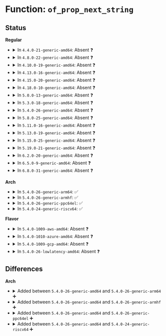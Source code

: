 # Function: <code>of_prop_next_string</code>

## Status
<b>Regular</b>
<ul>
<li>
<details>
<summary>In <code>4.4.0-21-generic-amd64</code>: Absent ❓</summary>

```json
{
  "name": "of_prop_next_string",
  "collision_type": "Unique Static",
  "inline_type": "Full",
  "funcs": [
    {
      "addr": 0,
      "name": "of_prop_next_string",
      "external": false,
      "loc": "include/linux/of.h:637",
      "file": "drivers/mailbox/mailbox.c",
      "inline": "declared, inlined",
      "caller_inline": [],
      "caller_func": []
    }
  ],
  "symbols": []
}
```
</details>
</li>
<li>
<details>
<summary>In <code>4.8.0-22-generic-amd64</code>: Absent ❓</summary>

```json
{
  "name": "of_prop_next_string",
  "collision_type": "Unique Static",
  "inline_type": "Full",
  "funcs": [
    {
      "addr": 0,
      "name": "of_prop_next_string",
      "external": false,
      "loc": "include/linux/of.h:682",
      "file": "drivers/mailbox/mailbox.c",
      "inline": "declared, inlined",
      "caller_inline": [],
      "caller_func": []
    }
  ],
  "symbols": []
}
```
</details>
</li>
<li>
<details>
<summary>In <code>4.10.0-19-generic-amd64</code>: Absent ❓</summary>

```json
{
  "name": "of_prop_next_string",
  "collision_type": "Unique Static",
  "inline_type": "Full",
  "funcs": [
    {
      "addr": 0,
      "name": "of_prop_next_string",
      "external": false,
      "loc": "include/linux/of.h:802",
      "file": "drivers/mailbox/mailbox.c",
      "inline": "declared, inlined",
      "caller_inline": [],
      "caller_func": []
    }
  ],
  "symbols": []
}
```
</details>
</li>
<li>
<details>
<summary>In <code>4.13.0-16-generic-amd64</code>: Absent ❓</summary>

```json
{
  "name": "of_prop_next_string",
  "collision_type": "Unique Static",
  "inline_type": "Full",
  "funcs": [
    {
      "addr": 0,
      "name": "of_prop_next_string",
      "external": false,
      "loc": "include/linux/of.h:828",
      "file": "drivers/mailbox/mailbox.c",
      "inline": "declared, inlined",
      "caller_inline": [],
      "caller_func": []
    }
  ],
  "symbols": []
}
```
</details>
</li>
<li>
<details>
<summary>In <code>4.15.0-20-generic-amd64</code>: Absent ❓</summary>

```json
{
  "name": "of_prop_next_string",
  "collision_type": "Unique Static",
  "inline_type": "Full",
  "funcs": [
    {
      "addr": 0,
      "name": "of_prop_next_string",
      "external": false,
      "loc": "include/linux/of.h:881",
      "file": "drivers/mailbox/mailbox.c",
      "inline": "declared, inlined",
      "caller_inline": [],
      "caller_func": []
    }
  ],
  "symbols": []
}
```
</details>
</li>
<li>
<details>
<summary>In <code>4.18.0-10-generic-amd64</code>: Absent ❓</summary>

```json
{
  "name": "of_prop_next_string",
  "collision_type": "Unique Static",
  "inline_type": "Full",
  "funcs": [
    {
      "addr": 0,
      "name": "of_prop_next_string",
      "external": false,
      "loc": "include/linux/of.h:899",
      "file": "drivers/mailbox/mailbox.c",
      "inline": "declared, inlined",
      "caller_inline": [],
      "caller_func": []
    }
  ],
  "symbols": []
}
```
</details>
</li>
<li>
<details>
<summary>In <code>5.0.0-13-generic-amd64</code>: Absent ❓</summary>

```json
{
  "name": "of_prop_next_string",
  "collision_type": "Unique Static",
  "inline_type": "Full",
  "funcs": [
    {
      "addr": 0,
      "name": "of_prop_next_string",
      "external": false,
      "loc": "include/linux/of.h:930",
      "file": "drivers/mailbox/mailbox.c",
      "inline": "declared, inlined",
      "caller_inline": [],
      "caller_func": []
    }
  ],
  "symbols": []
}
```
</details>
</li>
<li>
<details>
<summary>In <code>5.3.0-18-generic-amd64</code>: Absent ❓</summary>

```json
{
  "name": "of_prop_next_string",
  "collision_type": "Unique Static",
  "inline_type": "Full",
  "funcs": [
    {
      "addr": 0,
      "name": "of_prop_next_string",
      "external": false,
      "loc": "include/linux/of.h:930",
      "file": "drivers/mailbox/mailbox.c",
      "inline": "declared, inlined",
      "caller_inline": [],
      "caller_func": []
    }
  ],
  "symbols": []
}
```
</details>
</li>
<li>
<details>
<summary>In <code>5.4.0-26-generic-amd64</code>: Absent ❓</summary>

```json
{
  "name": "of_prop_next_string",
  "collision_type": "Unique Static",
  "inline_type": "Full",
  "funcs": [
    {
      "addr": 0,
      "name": "of_prop_next_string",
      "external": false,
      "loc": "include/linux/of.h:930",
      "file": "drivers/mailbox/mailbox.c",
      "inline": "declared, inlined",
      "caller_inline": [],
      "caller_func": []
    }
  ],
  "symbols": []
}
```
</details>
</li>
<li>
<details>
<summary>In <code>5.8.0-25-generic-amd64</code>: Absent ❓</summary>

```json
{
  "name": "of_prop_next_string",
  "collision_type": "Unique Static",
  "inline_type": "Full",
  "funcs": [
    {
      "addr": 0,
      "name": "of_prop_next_string",
      "external": false,
      "loc": "include/linux/of.h:938",
      "file": "drivers/mailbox/mailbox.c",
      "inline": "declared, inlined",
      "caller_inline": [],
      "caller_func": []
    }
  ],
  "symbols": []
}
```
</details>
</li>
<li>
<details>
<summary>In <code>5.11.0-16-generic-amd64</code>: Absent ❓</summary>

```json
{
  "name": "of_prop_next_string",
  "collision_type": "Unique Static",
  "inline_type": "Full",
  "funcs": [
    {
      "addr": 0,
      "name": "of_prop_next_string",
      "external": false,
      "loc": "include/linux/of.h:950",
      "file": "drivers/mailbox/mailbox.c",
      "inline": "declared, inlined",
      "caller_inline": [],
      "caller_func": []
    }
  ],
  "symbols": []
}
```
</details>
</li>
<li>
<details>
<summary>In <code>5.13.0-19-generic-amd64</code>: Absent ❓</summary>

```json
{
  "name": "of_prop_next_string",
  "collision_type": "Unique Static",
  "inline_type": "Full",
  "funcs": [
    {
      "addr": 0,
      "name": "of_prop_next_string",
      "external": false,
      "loc": "include/linux/of.h:965",
      "file": "drivers/mailbox/mailbox.c",
      "inline": "declared, inlined",
      "caller_inline": [],
      "caller_func": []
    }
  ],
  "symbols": []
}
```
</details>
</li>
<li>
<details>
<summary>In <code>5.15.0-25-generic-amd64</code>: Absent ❓</summary>

```json
{
  "name": "of_prop_next_string",
  "collision_type": "Unique Static",
  "inline_type": "Full",
  "funcs": [
    {
      "addr": 0,
      "name": "of_prop_next_string",
      "external": false,
      "loc": "include/linux/of.h:970",
      "file": "drivers/mailbox/mailbox.c",
      "inline": "declared, inlined",
      "caller_inline": [],
      "caller_func": []
    }
  ],
  "symbols": []
}
```
</details>
</li>
<li>
<details>
<summary>In <code>5.19.0-21-generic-amd64</code>: Absent ❓</summary>

```json
{
  "name": "of_prop_next_string",
  "collision_type": "Unique Static",
  "inline_type": "Full",
  "funcs": [
    {
      "addr": 0,
      "name": "of_prop_next_string",
      "external": false,
      "loc": "include/linux/of.h:792",
      "file": "drivers/mailbox/mailbox.c",
      "inline": "declared, inlined",
      "caller_inline": [],
      "caller_func": []
    }
  ],
  "symbols": []
}
```
</details>
</li>
<li>
<details>
<summary>In <code>6.2.0-20-generic-amd64</code>: Absent ❓</summary>

```json
{
  "name": "of_prop_next_string",
  "collision_type": "Unique Static",
  "inline_type": "Full",
  "funcs": [
    {
      "addr": 0,
      "name": "of_prop_next_string",
      "external": false,
      "loc": "include/linux/of.h:790",
      "file": "drivers/mailbox/mailbox.c",
      "inline": "declared, inlined",
      "caller_inline": [],
      "caller_func": []
    }
  ],
  "symbols": []
}
```
</details>
</li>
<li>
<details>
<summary>In <code>6.5.0-9-generic-amd64</code>: Absent ❓</summary>

```json
{
  "name": "of_prop_next_string",
  "collision_type": "Unique Static",
  "inline_type": "Full",
  "funcs": [
    {
      "addr": 0,
      "name": "of_prop_next_string",
      "external": false,
      "loc": "include/linux/of.h:823",
      "file": "drivers/mailbox/mailbox.c",
      "inline": "declared, inlined",
      "caller_inline": [],
      "caller_func": []
    }
  ],
  "symbols": []
}
```
</details>
</li>
<li>
<details>
<summary>In <code>6.8.0-31-generic-amd64</code>: Absent ❓</summary>

```json
{
  "name": "of_prop_next_string",
  "collision_type": "Unique Static",
  "inline_type": "Full",
  "funcs": [
    {
      "addr": 0,
      "name": "of_prop_next_string",
      "external": false,
      "loc": "include/linux/of.h:822",
      "file": "drivers/mailbox/mailbox.c",
      "inline": "declared, inlined",
      "caller_inline": [],
      "caller_func": []
    }
  ],
  "symbols": []
}
```
</details>
</li>
</ul>
<b>Arch</b>
<ul>
<li>
<details>
<summary>In <code>5.4.0-26-generic-arm64</code>: ✅</summary>

```c
const char * of_prop_next_string(struct property * prop, const char * cur)
```

```json
{
  "name": "of_prop_next_string",
  "collision_type": "Unique Global",
  "inline_type": "No",
  "funcs": [
    {
      "addr": 18446603336501619816,
      "name": "of_prop_next_string",
      "external": true,
      "loc": "drivers/of/property.c:506",
      "file": "drivers/of/property.c",
      "inline": "seen, unknown",
      "caller_inline": [],
      "caller_func": [
        "drivers/pinctrl/pinconf-generic.c:pinconf_generic_dt_subnode_to_map",
        "drivers/pinctrl/pinconf-generic.c:pinconf_generic_dt_subnode_to_map",
        "drivers/pinctrl/berlin/berlin.c:berlin_pinctrl_dt_node_to_map",
        "drivers/pinctrl/berlin/berlin.c:berlin_pinctrl_dt_node_to_map",
        "drivers/pinctrl/mvebu/pinctrl-mvebu.c:mvebu_pinctrl_dt_node_to_map",
        "drivers/pinctrl/mvebu/pinctrl-mvebu.c:mvebu_pinctrl_dt_node_to_map",
        "drivers/pinctrl/sh-pfc/pinctrl.c:sh_pfc_dt_subnode_to_map",
        "drivers/pinctrl/sh-pfc/pinctrl.c:sh_pfc_dt_subnode_to_map",
        "drivers/pinctrl/sh-pfc/pinctrl.c:sh_pfc_dt_subnode_to_map",
        "drivers/pinctrl/sh-pfc/pinctrl.c:sh_pfc_dt_subnode_to_map",
        "drivers/pinctrl/sunxi/pinctrl-sunxi.c:sunxi_pctrl_dt_node_to_map",
        "drivers/pinctrl/sunxi/pinctrl-sunxi.c:sunxi_pctrl_dt_node_to_map",
        "drivers/of/base.c:__of_device_is_compatible",
        "drivers/of/base.c:__of_device_is_compatible",
        "drivers/of/device.c:of_device_uevent",
        "drivers/of/device.c:of_device_uevent",
        "drivers/of/device.c:of_device_get_modalias",
        "drivers/of/device.c:of_device_get_modalias",
        "drivers/of/device.c:of_device_get_modalias",
        "drivers/of/of_mdio.c:of_get_phy_id",
        "drivers/of/of_mdio.c:of_get_phy_id",
        "drivers/mailbox/mailbox.c:mbox_request_channel_byname",
        "drivers/mailbox/mailbox.c:mbox_request_channel_byname",
        "lib/vsprintf.c:device_node_string",
        "lib/vsprintf.c:device_node_string"
      ]
    }
  ],
  "symbols": [
    {
      "addr": 18446603336501619816,
      "name": "of_prop_next_string",
      "section": ".text",
      "bind": "STB_GLOBAL",
      "size": 108
    }
  ]
}
```
</details>
</li>
<li>
<details>
<summary>In <code>5.4.0-26-generic-armhf</code>: ✅</summary>

```c
const char * of_prop_next_string(struct property * prop, const char * cur)
```

```json
{
  "name": "of_prop_next_string",
  "collision_type": "Unique Global",
  "inline_type": "No",
  "funcs": [
    {
      "addr": 3234142804,
      "name": "of_prop_next_string",
      "external": true,
      "loc": "drivers/of/property.c:506",
      "file": "drivers/of/property.c",
      "inline": "seen, unknown",
      "caller_inline": [],
      "caller_func": [
        "arch/arm/mach-omap2/omap_hwmod.c:omap_hwmod_parse_module_range",
        "arch/arm/mach-omap2/omap_hwmod.c:omap_hwmod_parse_module_range",
        "arch/arm/mach-omap2/omap_device.c:omap_device_build",
        "arch/arm/mach-omap2/omap_device.c:omap_device_build",
        "drivers/bus/ti-sysc.c:sysc_get_clocks",
        "drivers/bus/ti-sysc.c:sysc_get_clocks",
        "drivers/pinctrl/pinconf-generic.c:pinconf_generic_dt_subnode_to_map",
        "drivers/pinctrl/pinconf-generic.c:pinconf_generic_dt_subnode_to_map",
        "drivers/pinctrl/tegra/pinctrl-tegra.c:tegra_pinctrl_dt_node_to_map",
        "drivers/pinctrl/tegra/pinctrl-tegra.c:tegra_pinctrl_dt_node_to_map",
        "drivers/pinctrl/tegra/pinctrl-tegra-xusb.c:tegra_xusb_padctl_dt_node_to_map",
        "drivers/pinctrl/tegra/pinctrl-tegra-xusb.c:tegra_xusb_padctl_dt_node_to_map",
        "drivers/pinctrl/berlin/berlin.c:berlin_pinctrl_dt_node_to_map",
        "drivers/pinctrl/berlin/berlin.c:berlin_pinctrl_dt_node_to_map",
        "drivers/pinctrl/mvebu/pinctrl-mvebu.c:mvebu_pinctrl_dt_node_to_map",
        "drivers/pinctrl/mvebu/pinctrl-mvebu.c:mvebu_pinctrl_dt_node_to_map",
        "drivers/pinctrl/sh-pfc/pinctrl.c:sh_pfc_dt_subnode_to_map",
        "drivers/pinctrl/sh-pfc/pinctrl.c:sh_pfc_dt_subnode_to_map",
        "drivers/pinctrl/sh-pfc/pinctrl.c:sh_pfc_dt_subnode_to_map",
        "drivers/pinctrl/sh-pfc/pinctrl.c:sh_pfc_dt_subnode_to_map",
        "drivers/mtd/mtdpart.c:parse_mtd_partitions",
        "drivers/mtd/mtdpart.c:parse_mtd_partitions",
        "drivers/of/base.c:__of_device_is_compatible",
        "drivers/of/base.c:__of_device_is_compatible",
        "drivers/of/device.c:of_device_uevent",
        "drivers/of/device.c:of_device_uevent",
        "drivers/of/device.c:of_device_get_modalias",
        "drivers/of/device.c:of_device_get_modalias",
        "drivers/of/of_mdio.c:of_get_phy_id",
        "drivers/of/of_mdio.c:of_get_phy_id",
        "drivers/mailbox/mailbox.c:mbox_request_channel_byname",
        "drivers/mailbox/mailbox.c:mbox_request_channel_byname",
        "lib/vsprintf.c:device_node_string",
        "lib/vsprintf.c:device_node_string"
      ]
    }
  ],
  "symbols": [
    {
      "addr": 3234142804,
      "name": "of_prop_next_string",
      "section": ".text",
      "bind": "STB_GLOBAL",
      "size": 96
    }
  ]
}
```
</details>
</li>
<li>
<details>
<summary>In <code>5.4.0-26-generic-ppc64el</code>: ✅</summary>

```c
const char * of_prop_next_string(struct property * prop, const char * cur)
```

```json
{
  "name": "of_prop_next_string",
  "collision_type": "Unique Global",
  "inline_type": "No",
  "funcs": [
    {
      "addr": 13835058055295048656,
      "name": "of_prop_next_string",
      "external": true,
      "loc": "drivers/of/property.c:506",
      "file": "drivers/of/property.c",
      "inline": "seen, unknown",
      "caller_inline": [],
      "caller_func": [
        "arch/powerpc/kernel/mce.c:init_debug_trig_function",
        "arch/powerpc/kernel/mce.c:init_debug_trig_function",
        "arch/powerpc/kernel/mce.c:init_debug_trig_function",
        "arch/powerpc/platforms/pseries/of_helpers.c:of_read_drc_info_cell",
        "arch/powerpc/platforms/pseries/of_helpers.c:of_read_drc_info_cell",
        "drivers/pinctrl/pinconf-generic.c:pinconf_generic_dt_subnode_to_map",
        "drivers/pinctrl/pinconf-generic.c:pinconf_generic_dt_subnode_to_map",
        "drivers/of/base.c:__of_device_is_compatible",
        "drivers/of/base.c:__of_device_is_compatible",
        "drivers/of/device.c:of_device_uevent",
        "drivers/of/device.c:of_device_uevent",
        "drivers/of/device.c:of_device_get_modalias",
        "drivers/of/device.c:of_device_get_modalias",
        "drivers/of/device.c:of_device_get_modalias",
        "drivers/of/of_mdio.c:of_get_phy_id",
        "drivers/of/of_mdio.c:of_get_phy_id",
        "drivers/mailbox/mailbox.c:mbox_request_channel_byname",
        "drivers/mailbox/mailbox.c:mbox_request_channel_byname",
        "lib/vsprintf.c:device_node_string",
        "lib/vsprintf.c:device_node_string"
      ]
    }
  ],
  "symbols": [
    {
      "addr": 13835058055295048656,
      "name": "of_prop_next_string",
      "section": ".text",
      "bind": "STB_GLOBAL",
      "size": 168
    }
  ]
}
```
</details>
</li>
<li>
<details>
<summary>In <code>5.4.0-24-generic-riscv64</code>: ✅</summary>

```c
const char * of_prop_next_string(struct property * prop, const char * cur)
```

```json
{
  "name": "of_prop_next_string",
  "collision_type": "Unique Global",
  "inline_type": "No",
  "funcs": [
    {
      "addr": 18446743936278082226,
      "name": "of_prop_next_string",
      "external": true,
      "loc": "drivers/of/property.c:506",
      "file": "drivers/of/property.c",
      "inline": "seen, unknown",
      "caller_inline": [],
      "caller_func": [
        "drivers/pinctrl/pinconf-generic.c:pinconf_generic_dt_subnode_to_map",
        "drivers/pinctrl/pinconf-generic.c:pinconf_generic_dt_subnode_to_map",
        "drivers/of/base.c:__of_device_is_compatible",
        "drivers/of/base.c:__of_device_is_compatible",
        "drivers/of/device.c:of_device_uevent",
        "drivers/of/device.c:of_device_uevent",
        "drivers/of/device.c:of_device_get_modalias",
        "drivers/of/device.c:of_device_get_modalias",
        "drivers/of/device.c:of_device_get_modalias",
        "drivers/of/of_mdio.c:of_get_phy_id",
        "drivers/of/of_mdio.c:of_get_phy_id",
        "drivers/mailbox/mailbox.c:mbox_request_channel_byname",
        "drivers/mailbox/mailbox.c:mbox_request_channel_byname",
        "lib/vsprintf.c:device_node_string",
        "lib/vsprintf.c:device_node_string"
      ]
    }
  ],
  "symbols": [
    {
      "addr": 18446743936278082226,
      "name": "of_prop_next_string",
      "section": ".text",
      "bind": "STB_GLOBAL",
      "size": 98
    }
  ]
}
```
</details>
</li>
</ul>
<b>Flavor</b>
<ul>
<li>
<details>
<summary>In <code>5.4.0-1009-aws-amd64</code>: Absent ❓</summary>

```json
{
  "name": "of_prop_next_string",
  "collision_type": "Unique Static",
  "inline_type": "Full",
  "funcs": [
    {
      "addr": 0,
      "name": "of_prop_next_string",
      "external": false,
      "loc": "include/linux/of.h:930",
      "file": "drivers/mailbox/mailbox.c",
      "inline": "declared, inlined",
      "caller_inline": [],
      "caller_func": []
    }
  ],
  "symbols": []
}
```
</details>
</li>
<li>
<details>
<summary>In <code>5.4.0-1010-azure-amd64</code>: Absent ❓</summary>

```json
{
  "name": "of_prop_next_string",
  "collision_type": "Unique Static",
  "inline_type": "Full",
  "funcs": [
    {
      "addr": 0,
      "name": "of_prop_next_string",
      "external": false,
      "loc": "include/linux/of.h:930",
      "file": "drivers/mailbox/mailbox.c",
      "inline": "declared, inlined",
      "caller_inline": [],
      "caller_func": []
    }
  ],
  "symbols": []
}
```
</details>
</li>
<li>
<details>
<summary>In <code>5.4.0-1009-gcp-amd64</code>: Absent ❓</summary>

```json
{
  "name": "of_prop_next_string",
  "collision_type": "Unique Static",
  "inline_type": "Full",
  "funcs": [
    {
      "addr": 0,
      "name": "of_prop_next_string",
      "external": false,
      "loc": "include/linux/of.h:930",
      "file": "drivers/mailbox/mailbox.c",
      "inline": "declared, inlined",
      "caller_inline": [],
      "caller_func": []
    }
  ],
  "symbols": []
}
```
</details>
</li>
<li>
<details>
<summary>In <code>5.4.0-26-lowlatency-amd64</code>: Absent ❓</summary>

```json
{
  "name": "of_prop_next_string",
  "collision_type": "Unique Static",
  "inline_type": "Full",
  "funcs": [
    {
      "addr": 0,
      "name": "of_prop_next_string",
      "external": false,
      "loc": "include/linux/of.h:930",
      "file": "drivers/mailbox/mailbox.c",
      "inline": "declared, inlined",
      "caller_inline": [],
      "caller_func": []
    }
  ],
  "symbols": []
}
```
</details>
</li>
</ul>

## Differences
<b>Arch</b>
<ul>
<li>
<details>
<summary>Added between <code>5.4.0-26-generic-amd64</code> and <code>5.4.0-26-generic-arm64</code> ➕</summary>

```c
const char * of_prop_next_string(struct property * prop, const char * cur)
```
</details>
</li>
<li>
<details>
<summary>Added between <code>5.4.0-26-generic-amd64</code> and <code>5.4.0-26-generic-armhf</code> ➕</summary>

```c
const char * of_prop_next_string(struct property * prop, const char * cur)
```
</details>
</li>
<li>
<details>
<summary>Added between <code>5.4.0-26-generic-amd64</code> and <code>5.4.0-26-generic-ppc64el</code> ➕</summary>

```c
const char * of_prop_next_string(struct property * prop, const char * cur)
```
</details>
</li>
<li>
<details>
<summary>Added between <code>5.4.0-26-generic-amd64</code> and <code>5.4.0-24-generic-riscv64</code> ➕</summary>

```c
const char * of_prop_next_string(struct property * prop, const char * cur)
```
</details>
</li>
</ul>
